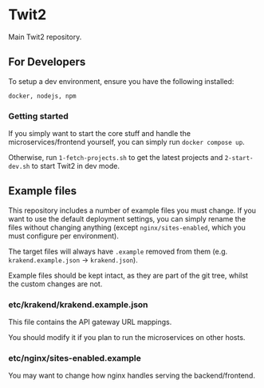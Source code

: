 # Twit2
Main Twit2 repository.

## For Developers

To setup a dev environment, ensure you have the following installed:

```
docker, nodejs, npm
```

### Getting started

If you simply want to start the core stuff and handle the microservices/frontend yourself, you can simply run `docker compose up`.

Otherwise, run `1-fetch-projects.sh` to get the latest projects and `2-start-dev.sh` to start Twit2 in dev mode.

## Example files

This repository includes a number of example files you must change. If you want to use the default deployment settings, you can simply rename the files without changing anything (except `nginx/sites-enabled`, which you must configure per environment).

The target files will always have `.example` removed from them (e.g. `krakend.example.json` -> `krakend.json`).

Example files should be kept intact, as they are part of the git tree, whilst the custom changes are not.

### etc/krakend/krakend.example.json

This file contains the API gateway URL mappings.

You should modify it if you plan to run the microservices on other hosts.

### etc/nginx/sites-enabled.example

You may want to change how nginx handles serving the backend/frontend.